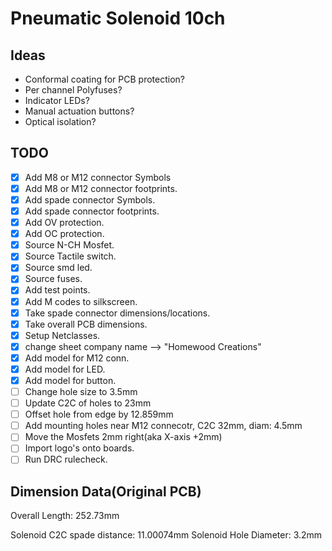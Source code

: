 # Pneumatic Solenoid 10ch

## Ideas

- Conformal coating for PCB protection?
- Per channel Polyfuses?
- Indicator LEDs?
- Manual actuation buttons?
- Optical isolation?



## TODO

- [X] Add M8 or M12 connector Symbols
- [X] Add M8 or M12 connector footprints.
- [X] Add spade connector Symbols.
- [X] Add spade connector footprints.
- [X] Add OV protection.
- [X] Add OC protection.
- [X] Source N-CH Mosfet.
- [X] Source Tactile switch.
- [X] Source smd led.
- [X] Source fuses.
- [X] Add test points.
- [X] Add M codes to silkscreen.
- [X] Take spade connector dimensions/locations.
- [X] Take overall PCB dimensions.
- [X] Setup Netclasses.
- [X] change sheet company name --> "Homewood Creations"
- [X] Add model for M12 conn.
- [X] Add model for LED.
- [X] Add model for button.
- [ ] Change hole size to 3.5mm
- [ ] Update C2C of holes to 23mm
- [ ] Offset hole from edge by 12.859mm
- [ ] Add mounting holes near M12 connecotr, C2C 32mm, diam: 4.5mm
- [ ] Move the Mosfets 2mm right(aka X-axis +2mm)
- [ ] Import logo's onto boards.
- [ ] Run DRC rulecheck.

## Dimension Data(Original PCB)

Overall Length: 252.73mm

Solenoid C2C spade distance: 11.00074mm
Solenoid Hole Diameter: 3.2mm

